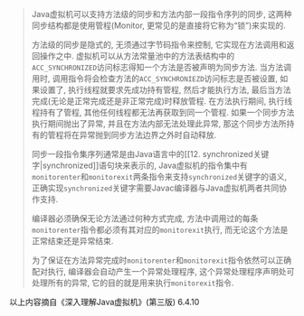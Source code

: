 >Java虚拟机可以支持方法级的同步和方法内部一段指令序列的同步, 这两种同步结构都是使用管程(Monitor, 更常见的是直接将它称为“锁”)来实现的.
>
>方法级的同步是隐式的, 无须通过字节码指令来控制, 它实现在方法调用和返回操作之中. 虚拟机可以从方法常量池中的方法表结构中的`ACC_SYNCHRONIZED`访问标志得知一个方法是否被声明为同步方法. 当方法调用时, 调用指令将会检查方法的`ACC_SYNCHRONIEZD`访问标志是否被设置, 如果设置了, 执行线程就要求先成功持有管程, 然后才能执行方法, 最后当方法完成(无论是正常完成还是非正常完成)时释放管程. 在方法执行期间, 执行线程持有了管程, 其他任何线程都无法再获取到同一个管程. 如果一个同步方法执行期间抛出了异常, 并且在方法内部无法处理此异常, 那这个同步方法所持有的管程将在异常抛到同步方法边界之外时自动释放. 
>
>同步一段指令集序列通常是由Java语言中的[[12. synchronized关键字|synchronized]]语句块来表示的, Java虚拟机的指令集中有`monitorenter`和`monitorexit`两条指令来支持`synchronized`关键字的语义, 正确实现`synchronized`关键字需要Javac编译器与Java虚拟机两者共同协作支持.
>
>编译器必须确保无论方法通过何种方式完成, 方法中调用过的每条`monitorenter`指令都必须有其对应的`monitorexit`执行, 而无论这个方法是正常结束还是异常结束.
>
>为了保证在方法异常完成时`monitorenter`和`monitorexit`指令依然可以正确配对执行, 编译器会自动产生一个异常处理程序, 这个异常处理程序声明处可处理所有的异常, 它的目的就是用来执行`monitorexit`指令.


以上内容摘自《深入理解Java虚拟机》(第三版) 6.4.10